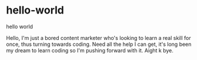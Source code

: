 # hello-world
hello world

Hello, I'm just a bored content marketer who's looking to learn a real skill for once, thus turning towards coding. 
Need all the help I can get, it's long been my dream to learn coding so I'm pushing forward with it. Aight k bye.
